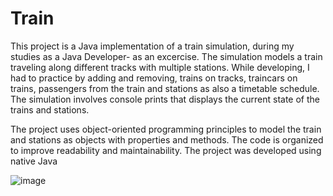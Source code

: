 # Train





This project is a Java implementation of a train simulation, during my studies as a Java Developer-  as an excercise. The simulation models a train traveling along different tracks with multiple stations. While developing, I had to practice by adding and removing, trains on tracks, traincars on trains, passengers from the train and stations as also a timetable schedule. The simulation involves console prints that displays the current state of the trains and stations. 

The project uses object-oriented programming principles to model the train and stations as objects with properties and methods. The code is organized to improve readability and maintainability. The project was developed using native Java


![image](https://user-images.githubusercontent.com/127974159/228887459-5ae5e225-831c-49c3-9361-a4ff046efe9b.png)
